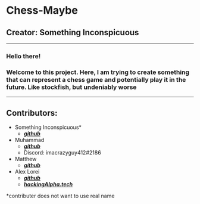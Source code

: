 # Chess-Maybe

## Creator: Something Inconspicuous

---

### Hello there!
### Welcome to this project. Here, I am trying to create something that can represent a chess game and potentially play it in the future. Like stockfish, but undeniably worse

---

## Contributors:

- Something Inconspicuous\*
    - ***[github](https://github.com/Something-Inconspicuous)***
- Muhammad
    - ***[github](https://github.com/imacrazyguy412)***
    - Discord: imacrazyguy412\#2186
- Matthew
    - ***[github](https://github.com/mteam88)***
- Alex Lorei
    - ***[github](https://github.com/x86Cow)***
    - ***[hackingAlpha.tech](https://blog.hackingalpha.tech)***

\*contributer does not want to use real name
